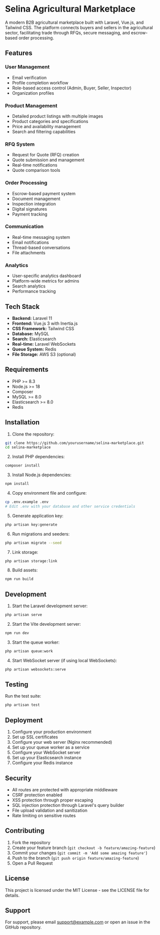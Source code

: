 # Selina Agricultural Marketplace

A modern B2B agricultural marketplace built with Laravel, Vue.js, and Tailwind CSS. The platform connects buyers and sellers in the agricultural sector, facilitating trade through RFQs, secure messaging, and escrow-based order processing.

## Features

### User Management
- Email verification
- Profile completion workflow
- Role-based access control (Admin, Buyer, Seller, Inspector)
- Organization profiles

### Product Management
- Detailed product listings with multiple images
- Product categories and specifications
- Price and availability management
- Search and filtering capabilities

### RFQ System
- Request for Quote (RFQ) creation
- Quote submission and management
- Real-time notifications
- Quote comparison tools

### Order Processing
- Escrow-based payment system
- Document management
- Inspection integration
- Digital signatures
- Payment tracking

### Communication
- Real-time messaging system
- Email notifications
- Thread-based conversations
- File attachments

### Analytics
- User-specific analytics dashboard
- Platform-wide metrics for admins
- Search analytics
- Performance tracking

## Tech Stack

- **Backend:** Laravel 11
- **Frontend:** Vue.js 3 with Inertia.js
- **CSS Framework:** Tailwind CSS
- **Database:** MySQL
- **Search:** Elasticsearch
- **Real-time:** Laravel WebSockets
- **Queue System:** Redis
- **File Storage:** AWS S3 (optional)

## Requirements

- PHP >= 8.3
- Node.js >= 18
- Composer
- MySQL >= 8.0
- Elasticsearch >= 8.0
- Redis

## Installation

1. Clone the repository:
```bash
git clone https://github.com/yourusername/selina-marketplace.git
cd selina-marketplace
```

2. Install PHP dependencies:
```bash
composer install
```

3. Install Node.js dependencies:
```bash
npm install
```

4. Copy environment file and configure:
```bash
cp .env.example .env
# Edit .env with your database and other service credentials
```

5. Generate application key:
```bash
php artisan key:generate
```

6. Run migrations and seeders:
```bash
php artisan migrate --seed
```

7. Link storage:
```bash
php artisan storage:link
```

8. Build assets:
```bash
npm run build
```

## Development

1. Start the Laravel development server:
```bash
php artisan serve
```

2. Start the Vite development server:
```bash
npm run dev
```

3. Start the queue worker:
```bash
php artisan queue:work
```

4. Start WebSocket server (if using local WebSockets):
```bash
php artisan websockets:serve
```

## Testing

Run the test suite:
```bash
php artisan test
```

## Deployment

1. Configure your production environment
2. Set up SSL certificates
3. Configure your web server (Nginx recommended)
4. Set up your queue worker as a service
5. Configure your WebSocket server
6. Set up your Elasticsearch instance
7. Configure your Redis instance

## Security

- All routes are protected with appropriate middleware
- CSRF protection enabled
- XSS protection through proper escaping
- SQL injection protection through Laravel's query builder
- File upload validation and sanitization
- Rate limiting on sensitive routes

## Contributing

1. Fork the repository
2. Create your feature branch (`git checkout -b feature/amazing-feature`)
3. Commit your changes (`git commit -m 'Add some amazing feature'`)
4. Push to the branch (`git push origin feature/amazing-feature`)
5. Open a Pull Request

## License

This project is licensed under the MIT License - see the LICENSE file for details.

## Support

For support, please email support@example.com or open an issue in the GitHub repository.
